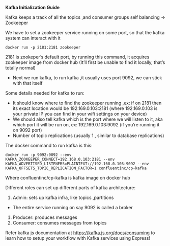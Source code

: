 **Kafka Initialization Guide**

Kafka keeps a track of all the topics ,and consumer groups self balancing -> Zookeeper


We have to set a zookeeper service running on some port, so that the kafka system can interact with it


```docker run -p 2181:2181 zookeeper```


2181 is zookeper’s default port, by running this command, it acquires zookeeper image from docker hub (It’ll first be unable to find it locally, that’s totally normal)


- Next we run kafka, to run kafka ,it usually uses port 9092, we can stick with that itself


Some details needed for kafka to run:


- It should know where to find the zookeeper running ,ex: if on 2181 then its exact location would be 192.169.0.103:2181 (where 192.169.0.103 is your private IP you can find in your wifi settings on your device)
- We should also tell kafka which is the port where we will listen to it, aka which port it will be run on, ex: 192.169.0.103:9092 (if you’re running it on 9092 port)
- Number of topic replications (usually 1 , similar to database replications)


The docker command to run kafka is this:


```docker run -p 9092:9092 --env KAFKA_ZOOKEEPER_CONNECT=192.168.0.103:2181 --env KAFKA_ADVERTISED_LISTENERS=PLAINTEXT://192.168.0.103:9092 --env KAFKA_OFFSETS_TOPIC_REPLICATION_FACTOR=1 confluentinc/cp-kafka```

Where confluentinc/cp-kafka is kafka image on docker hub

Different roles can set up different parts of kafka architecture:

1. Admin: sets up kafka infra, like topics ,partitions

- The entire service running on say 9092 is called a broker

1. Producer: produces messages
2. Consumer: consumes messages from topics

Refer kafka js documentation at <https://kafka.js.org/docs/consuming> to learn how to setup your workflow with Kafka services using Express!